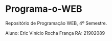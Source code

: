 # Programa-o-WEB
Repositório de Programação WEB, 4º Semestre. 

Aluno: Eric Vinício Rocha França
RA: 21902089
